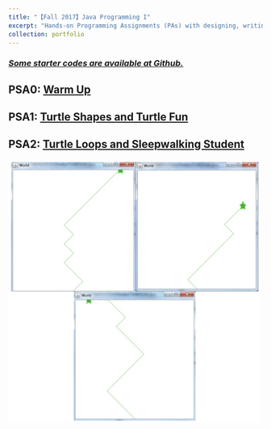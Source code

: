 ```yaml
---
title: "【Fall 2017】Java Programming I"
excerpt: "Hands-on Programming Assignments (PAs) with designing, writing, hand-tracing, compiling or interpreting, executing, testing, and debugging Java programs.  <br/><img src='/images/17_cse8a.jpg'>"
collection: portfolio
---
```


### [*Some starter codes are available at Github.*](https://github.com/chkao831/FA17_Programming-in-Java-I_UCSDCSE8A/tree/main/starter_code_CSE8A)

## PSA0: [Warm Up](https://github.com/chkao831/FA17_Programming-in-Java-I_UCSDCSE8A/blob/main/Prompt_CSE8A/psa0-warm-up.pdf)

## PSA1: [Turtle Shapes and Turtle Fun](https://github.com/chkao831/FA17_Programming-in-Java-I_UCSDCSE8A/blob/main/Prompt_CSE8A/psa1-turtle-shapes-and-turtle-fun.pdf)

## PSA2: [Turtle Loops and Sleepwalking Student](https://github.com/chkao831/FA17_Programming-in-Java-I_UCSDCSE8A/blob/main/Prompt_CSE8A/psa2-turtle-loops-and-sleepwalking-student.pdf)

![](https://github.com/chkao831/FA17_Programming-in-Java-I_UCSDCSE8A/blob/main/demo_resized_CSE8A/psa2_turtlerun.png?raw=true)

